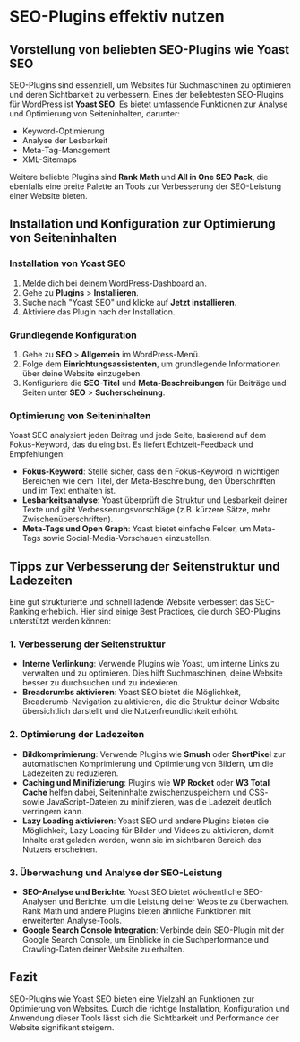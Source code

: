 
# SEO-Plugins effektiv nutzen

## Vorstellung von beliebten SEO-Plugins wie Yoast SEO

SEO-Plugins sind essenziell, um Websites für Suchmaschinen zu optimieren und deren Sichtbarkeit zu verbessern. Eines der beliebtesten SEO-Plugins für WordPress ist **Yoast SEO**. Es bietet umfassende Funktionen zur Analyse und Optimierung von Seiteninhalten, darunter:

- Keyword-Optimierung
- Analyse der Lesbarkeit
- Meta-Tag-Management
- XML-Sitemaps

Weitere beliebte Plugins sind **Rank Math** und **All in One SEO Pack**, die ebenfalls eine breite Palette an Tools zur Verbesserung der SEO-Leistung einer Website bieten.

## Installation und Konfiguration zur Optimierung von Seiteninhalten

### Installation von Yoast SEO
1. Melde dich bei deinem WordPress-Dashboard an.
2. Gehe zu **Plugins** > **Installieren**.
3. Suche nach "Yoast SEO" und klicke auf **Jetzt installieren**.
4. Aktiviere das Plugin nach der Installation.

### Grundlegende Konfiguration
1. Gehe zu **SEO** > **Allgemein** im WordPress-Menü.
2. Folge dem **Einrichtungsassistenten**, um grundlegende Informationen über deine Website einzugeben.
3. Konfiguriere die **SEO-Titel** und **Meta-Beschreibungen** für Beiträge und Seiten unter **SEO** > **Sucherscheinung**.

### Optimierung von Seiteninhalten
Yoast SEO analysiert jeden Beitrag und jede Seite, basierend auf dem Fokus-Keyword, das du eingibst. Es liefert Echtzeit-Feedback und Empfehlungen:

- **Fokus-Keyword**: Stelle sicher, dass dein Fokus-Keyword in wichtigen Bereichen wie dem Titel, der Meta-Beschreibung, den Überschriften und im Text enthalten ist.
- **Lesbarkeitsanalyse**: Yoast überprüft die Struktur und Lesbarkeit deiner Texte und gibt Verbesserungsvorschläge (z.B. kürzere Sätze, mehr Zwischenüberschriften).
- **Meta-Tags und Open Graph**: Yoast bietet einfache Felder, um Meta-Tags sowie Social-Media-Vorschauen einzustellen.

## Tipps zur Verbesserung der Seitenstruktur und Ladezeiten

Eine gut strukturierte und schnell ladende Website verbessert das SEO-Ranking erheblich. Hier sind einige Best Practices, die durch SEO-Plugins unterstützt werden können:

### 1. Verbesserung der Seitenstruktur
- **Interne Verlinkung**: Verwende Plugins wie Yoast, um interne Links zu verwalten und zu optimieren. Dies hilft Suchmaschinen, deine Website besser zu durchsuchen und zu indexieren.
- **Breadcrumbs aktivieren**: Yoast SEO bietet die Möglichkeit, Breadcrumb-Navigation zu aktivieren, die die Struktur deiner Website übersichtlich darstellt und die Nutzerfreundlichkeit erhöht.

### 2. Optimierung der Ladezeiten
- **Bildkomprimierung**: Verwende Plugins wie **Smush** oder **ShortPixel** zur automatischen Komprimierung und Optimierung von Bildern, um die Ladezeiten zu reduzieren.
- **Caching und Minifizierung**: Plugins wie **WP Rocket** oder **W3 Total Cache** helfen dabei, Seiteninhalte zwischenzuspeichern und CSS- sowie JavaScript-Dateien zu minifizieren, was die Ladezeit deutlich verringern kann.
- **Lazy Loading aktivieren**: Yoast SEO und andere Plugins bieten die Möglichkeit, Lazy Loading für Bilder und Videos zu aktivieren, damit Inhalte erst geladen werden, wenn sie im sichtbaren Bereich des Nutzers erscheinen.

### 3. Überwachung und Analyse der SEO-Leistung
- **SEO-Analyse und Berichte**: Yoast SEO bietet wöchentliche SEO-Analysen und Berichte, um die Leistung deiner Website zu überwachen. Rank Math und andere Plugins bieten ähnliche Funktionen mit erweiterten Analyse-Tools.
- **Google Search Console Integration**: Verbinde dein SEO-Plugin mit der Google Search Console, um Einblicke in die Suchperformance und Crawling-Daten deiner Website zu erhalten.

## Fazit

SEO-Plugins wie Yoast SEO bieten eine Vielzahl an Funktionen zur Optimierung von Websites. Durch die richtige Installation, Konfiguration und Anwendung dieser Tools lässt sich die Sichtbarkeit und Performance der Website signifikant steigern.
